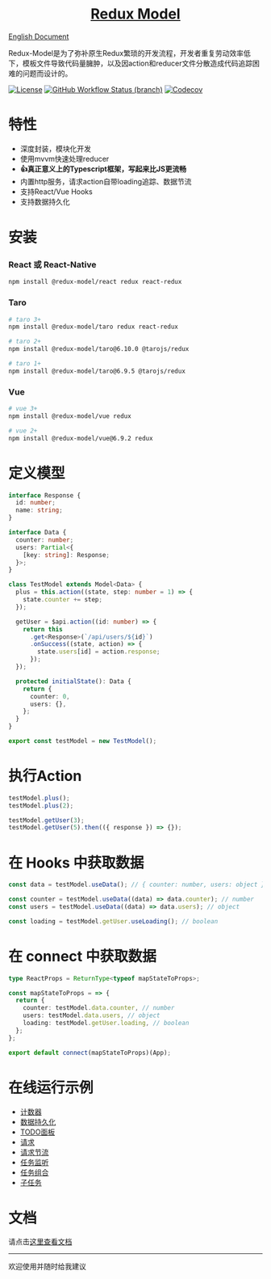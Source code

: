 <h1 align="center">
  <a href="https://redux-model.github.io/redux-model">
    Redux Model
  </a>
</h1>

[English Document](./README-EN.md)

Redux-Model是为了弥补原生Redux繁琐的开发流程，开发者重复劳动效率低下，模板文件导致代码量臃肿，以及因action和reducer文件分散造成代码追踪困难的问题而设计的。

[![License](https://img.shields.io/github/license/redux-model/redux-model)](https://github.com/redux-model/redux-model/blob/master/LICENSE)
[![GitHub Workflow Status (branch)](https://img.shields.io/github/workflow/status/redux-model/redux-model/CI/master)](https://github.com/redux-model/redux-model/actions)
[![Codecov](https://img.shields.io/codecov/c/github/redux-model/redux-model)](https://codecov.io/gh/redux-model/redux-model)


# 特性

* 深度封装，模块化开发
* 使用mvvm快速处理reducer
* **👍真正意义上的Typescript框架，写起来比JS更流畅**
* 内置http服务，请求action自带loading追踪、数据节流
* 支持React/Vue Hooks
* 支持数据持久化


# 安装

### React 或 React-Native
```bash
npm install @redux-model/react redux react-redux
```

### Taro
```bash
# taro 3+
npm install @redux-model/taro redux react-redux

# taro 2+
npm install @redux-model/taro@6.10.0 @tarojs/redux

# taro 1+
npm install @redux-model/taro@6.9.5 @tarojs/redux
```

### Vue
```bash
# vue 3+
npm install @redux-model/vue redux

# vue 2+
npm install @redux-model/vue@6.9.2 redux
```

# 定义模型
```typescript
interface Response {
  id: number;
  name: string;
}

interface Data {
  counter: number;
  users: Partial<{
    [key: string]: Response;
  }>;
}

class TestModel extends Model<Data> {
  plus = this.action((state, step: number = 1) => {
    state.counter += step;
  });

  getUser = $api.action((id: number) => {
    return this
      .get<Response>(`/api/users/${id}`)
      .onSuccess((state, action) => {
        state.users[id] = action.response;
      });
  });

  protected initialState(): Data {
    return {
      counter: 0,
      users: {},
    };
  }
}

export const testModel = new TestModel();
```

# 执行Action
```typescript
testModel.plus();
testModel.plus(2);

testModel.getUser(3);
testModel.getUser(5).then(({ response }) => {});
```

# 在 Hooks 中获取数据
```typescript jsx
const data = testModel.useData(); // { counter: number, users: object }

const counter = testModel.useData((data) => data.counter); // number
const users = testModel.useData((data) => data.users); // object

const loading = testModel.getUser.useLoading(); // boolean
```

# 在 connect 中获取数据
```typescript jsx
type ReactProps = ReturnType<typeof mapStateToProps>;

const mapStateToProps = => {
  return {
    counter: testModel.data.counter, // number
    users: testModel.data.users, // object
    loading: testModel.getUser.loading, // boolean
  };
};

export default connect(mapStateToProps)(App);
```

# 在线运行示例
* [计数器](https://codesandbox.io/s/redux-model-react-counter-zdgjh)
* [数据持久化](https://codesandbox.io/s/redux-model-react-persist-uwhy8)
* [TODO面板](https://codesandbox.io/s/redux-model-react-todo-list-zn4nv)
* [请求](https://codesandbox.io/s/redux-model-react-request-1ocyn)
* [请求节流](https://codesandbox.io/s/redux-model-react-request-throttle-77mfy)
* [任务监听](https://codesandbox.io/s/redux-model-react-listener-p7khk)
* [任务组合](https://codesandbox.io/s/redux-model-react-compose-42wrc)
* [子任务](https://codesandbox.io/s/redux-model-react-action-in-action-oewkv)

# 文档

请点击[这里查看文档](https://redux-model.github.io/redux-model)

---------------------

欢迎使用并随时给我建议
